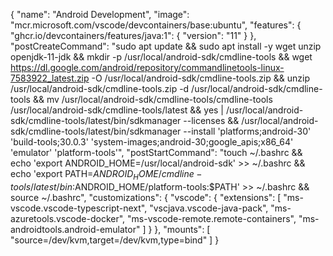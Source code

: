 {
  "name": "Android Development",
  "image": "mcr.microsoft.com/vscode/devcontainers/base:ubuntu",
  "features": {
    "ghcr.io/devcontainers/features/java:1": {
      "version": "11"
    }
  },
  "postCreateCommand": "sudo apt update && sudo apt install -y wget unzip openjdk-11-jdk && mkdir -p /usr/local/android-sdk/cmdline-tools && wget https://dl.google.com/android/repository/commandlinetools-linux-7583922_latest.zip -O /usr/local/android-sdk/cmdline-tools.zip && unzip /usr/local/android-sdk/cmdline-tools.zip -d /usr/local/android-sdk/cmdline-tools && mv /usr/local/android-sdk/cmdline-tools/cmdline-tools /usr/local/android-sdk/cmdline-tools/latest && yes | /usr/local/android-sdk/cmdline-tools/latest/bin/sdkmanager --licenses && /usr/local/android-sdk/cmdline-tools/latest/bin/sdkmanager --install 'platforms;android-30' 'build-tools;30.0.3' 'system-images;android-30;google_apis;x86_64' 'emulator' 'platform-tools'",
  "postStartCommand": "touch ~/.bashrc && echo 'export ANDROID_HOME=/usr/local/android-sdk' >> ~/.bashrc && echo 'export PATH=$ANDROID_HOME/cmdline-tools/latest/bin:$ANDROID_HOME/platform-tools:$PATH' >> ~/.bashrc && source ~/.bashrc",
  "customizations": {
    "vscode": {
      "extensions": [
        "ms-vscode.vscode-typescript-next",
        "vscjava.vscode-java-pack",
        "ms-azuretools.vscode-docker",
        "ms-vscode-remote.remote-containers",
        "ms-androidtools.android-emulator"
      ]
    }
  },
  "mounts": [
    "source=/dev/kvm,target=/dev/kvm,type=bind"
  ]
}
